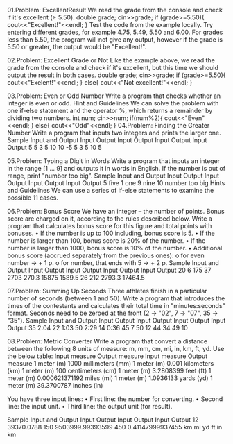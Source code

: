 01.Problem: ExcellentResult
We read the grade from the console and check if it's excellent (≥ 5.50).
double grade;
cin>>grade;
if (grade>=5.50){
cout<<"Excellent!"<<endl;
}
Test the code from the example locally. Try entering different grades, for example 4.75, 5.49, 5.50
and 6.00. For grades less than 5.50, the program will not give any output, however if the grade is
5.50 or greater, the output would be "Excellent!".

02.Problem: Excellent Grade or Not
Like the example above, we read the grade from the console and check if it's excellent, but this time 
we should output the result in both cases.
double grade;
cin>>grade;
if (grade>=5.50){
cout<<"Exelent!"<<endl;
}
else{
cout<<"Not excellent!"<<endl;
}

03.Problem: Even or Odd Number
Write a program that checks whether an integer is even or odd.
Hint and Guidelines
We can solve the problem with one if-else statement and the operator %, which returns a remainder 
by dividing two numbers.
int num;
cin>>num;
if(num%2){
 cout<<"Even"<<endl;
}
else{
 cout<<"Odd"<<endl;
}
04.Problem: Finding the Greater Number
Write a program that inputs two integers and prints the larger one.
Sample Input and Output
Input Output Input Output Input Output Input Output 
5     5      3     5      10    10     -5    5
3            5            10           5

05.Problem: Typing a Digit in Words
Write a program that inputs an integer in the range [1 ... 9] and outputs it in words in English. If the 
number is out of range, print "number too big".
Sample Input and Output
Input Output Input Output Input Output Input Output 
5     five   1     one    9     nine   10    number too big
Hints and Guidelines
We can use a series of if-else statements to examine the possible 11 cases.

06.Problem: Bonus Score
We have an integer – the number of points. Bonus score are charged on it, according to the rules 
described below. Write a program that calculates bonus score for this figure and total points with 
bonuses.
• If the number is up to 100 including, bonus score is 5.
• If the number is larger than 100, bonus score is 20% of the number.
• If the number is larger than 1000, bonus score is 10% of the number.
• Additional bonus score (accrued separately from the previous ones):
o for even number → + 1 p.
o for number, that ends with 5 → + 2 p.
Sample Input and Output
Input Output Input Output Input Output Input Output 
20    6      175   37     2703  270.3  15875 1589.5
      26           212          2793.3       17464.5

07.Problem: Summing Up Seconds
Three athletes finish in a particular number of seconds (between 1 and 50). Write a program that 
introduces the times of the contestants and calculates their total time in "minutes:seconds" format. 
Seconds need to be zeroed at the front (2 -> "02", 7 -> "07", 35 -> "35").
Sample Input and Output
Input Output Input Output Input Output Input Output 
35    2:04   22    1:03   50    2:29   14    0:36
45           7            50           12
44           34           49           10

08.Problem: Metric Converter
Write a program that convert a distance between the following 8 units of measure: m, mm, cm, mi, in, 
km, ft, yd. Use the below table:
Input measure Output measure            Input measure Output measure 
1 meter (m)   1000 millimeters (mm)     1 meter (m)   0.001 kilometers (km)
1 meter (m)   100 centimeters (cm)      1 meter (m)   3.2808399 feet (ft)
1 meter (m)   0.000621371192 miles (mi) 1 meter (m)   1.0936133 yards (yd)
1 meter (m)   39.3700787 inches (in)

You have three input lines:
• First line: the number for converting.
• Second line: the input unit.
• Third line: the output unit (for result).

Sample Input and Output
Input Output      Input Output           Input Output 
12    39370.0788  150   9503999.99393599 450   0.41147999937455
km                mi                     yd
ft                in                     km











      

